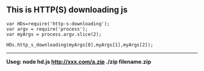
**This is  HTTP(S) downloading js**
---
```
var HDs=require('http-s-downloading');
var argv = require('process');
var myArgs = process.argv.slice(2);

HDs.http_s_downloading(myArgs[0],myArgs[1],myArgs[2]);
```
---
**Useg: node hd.js http://xxx.com/a.zip ./zip filename.zip**
